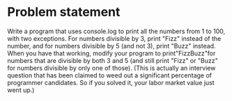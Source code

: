 # Problem statement

Write a program that uses console.log to print all the numbers from 1 to 100, with two exceptions. For numbers divisible by 3, print "Fizz" instead of the number, and for numbers divisible by 5 (and not 3), print "Buzz" instead.
When you have that working, modify your program to print"FizzBuzz"for numbers that are divisible by both 3 and 5 (and still print "Fizz" or "Buzz" for numbers divisible by only one of those).
(This is actually an interview question that has been claimed to weed out a significant percentage of programmer candidates. So if you solved it, your labor market value just went up.)
